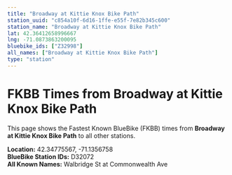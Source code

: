 ```yaml
---
title: "Broadway at Kittie Knox Bike Path"
station_uuid: "c854a10f-6d16-1ffe-e55f-7e82b345c600"
station_name: "Broadway at Kittie Knox Bike Path"
lat: 42.36412658996667
lng: -71.0873863200095
bluebike_ids: ["Z32998"]
all_names: ["Broadway at Kittie Knox Bike Path"]
type: "station"
---
```


# FKBB Times from Broadway at Kittie Knox Bike Path

This page shows the Fastest Known BlueBike (FKBB) times from **Broadway at Kittie Knox Bike Path** to all other stations.

**Location:** 42.34775567, -71.1356758  
**BlueBike Station IDs:** D32072  
**All Known Names:** Walbridge St at Commonwealth Ave


